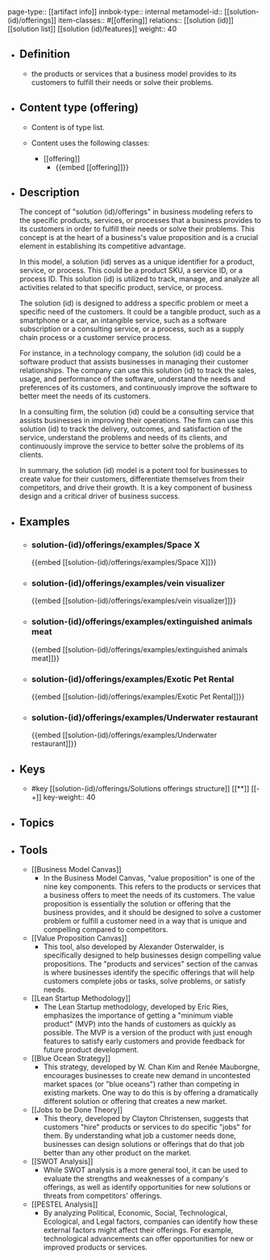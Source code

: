 page-type:: [[artifact info]]
innbok-type:: internal
metamodel-id:: [[solution-(id)/offerings]]
item-classes:: #[[offering]]
relations:: [[solution (id)]] [[solution list]] [[solution (id)/features]]
weight:: 40

- ## Definition
  - the products or services that a business model provides to its customers to fulfill their needs or solve their problems.
- ## Content type (offering)
  - Content is of type list.
  
  - Content uses the following classes:
    - [[offering]]
      - {{embed [[offering]]}}
  
- ## Description
  The concept of "solution (id)/offerings" in business modeling refers to the specific products, services, or processes that a business provides to its customers in order to fulfill their needs or solve their problems. This concept is at the heart of a business's value proposition and is a crucial element in establishing its competitive advantage.
  
  In this model, a solution (id) serves as a unique identifier for a product, service, or process. This could be a product SKU, a service ID, or a process ID. This solution (id) is utilized to track, manage, and analyze all activities related to that specific product, service, or process.
  
  The solution (id) is designed to address a specific problem or meet a specific need of the customers. It could be a tangible product, such as a smartphone or a car, an intangible service, such as a software subscription or a consulting service, or a process, such as a supply chain process or a customer service process.
  
  For instance, in a technology company, the solution (id) could be a software product that assists businesses in managing their customer relationships. The company can use this solution (id) to track the sales, usage, and performance of the software, understand the needs and preferences of its customers, and continuously improve the software to better meet the needs of its customers.
  
  In a consulting firm, the solution (id) could be a consulting service that assists businesses in improving their operations. The firm can use this solution (id) to track the delivery, outcomes, and satisfaction of the service, understand the problems and needs of its clients, and continuously improve the service to better solve the problems of its clients.
  
  In summary, the solution (id) model is a potent tool for businesses to create value for their customers, differentiate themselves from their competitors, and drive their growth. It is a key component of business design and a critical driver of business success.
- ## Examples
  - ### solution-(id)/offerings/examples/Space X
    {{embed [[solution-(id)/offerings/examples/Space X]]}}
  - ### solution-(id)/offerings/examples/vein visualizer
    {{embed [[solution-(id)/offerings/examples/vein visualizer]]}}
  - ### solution-(id)/offerings/examples/extinguished animals meat
    {{embed [[solution-(id)/offerings/examples/extinguished animals meat]]}}
  - ### solution-(id)/offerings/examples/Exotic Pet Rental
    {{embed [[solution-(id)/offerings/examples/Exotic Pet Rental]]}}
  - ### solution-(id)/offerings/examples/Underwater restaurant
    {{embed [[solution-(id)/offerings/examples/Underwater restaurant]]}}
  
- ## Keys
  - #key [[solution-(id)/offerings/Solutions offerings structure]] [[**]] [[-+]]
    key-weight:: 40
- ## Topics
  
- ## Tools
  - [[Business Model Canvas]]
    - In the Business Model Canvas, "value proposition" is one of the nine key components. This refers to the products or services that a business offers to meet the needs of its customers. The value proposition is essentially the solution or offering that the business provides, and it should be designed to solve a customer problem or fulfill a customer need in a way that is unique and compelling compared to competitors.
  - [[Value Proposition Canvas]]
    - This tool, also developed by Alexander Osterwalder, is specifically designed to help businesses design compelling value propositions. The "products and services" section of the canvas is where businesses identify the specific offerings that will help customers complete jobs or tasks, solve problems, or satisfy needs.
  - [[Lean Startup Methodology]]
    - The Lean Startup methodology, developed by Eric Ries, emphasizes the importance of getting a "minimum viable product" (MVP) into the hands of customers as quickly as possible. The MVP is a version of the product with just enough features to satisfy early customers and provide feedback for future product development.
  - [[Blue Ocean Strategy]]
    - This strategy, developed by W. Chan Kim and Renée Mauborgne, encourages businesses to create new demand in uncontested market spaces (or "blue oceans") rather than competing in existing markets. One way to do this is by offering a dramatically different solution or offering that creates a new market.
  - [[Jobs to be Done Theory]]
    - This theory, developed by Clayton Christensen, suggests that customers "hire" products or services to do specific "jobs" for them. By understanding what job a customer needs done, businesses can design solutions or offerings that do that job better than any other product on the market.
  - [[SWOT Analysis]]
    - While SWOT analysis is a more general tool, it can be used to evaluate the strengths and weaknesses of a company's offerings, as well as identify opportunities for new solutions or threats from competitors' offerings.
  - [[PESTEL Analysis]]
    - By analyzing Political, Economic, Social, Technological, Ecological, and Legal factors, companies can identify how these external factors might affect their offerings. For example, technological advancements can offer opportunities for new or improved products or services.

